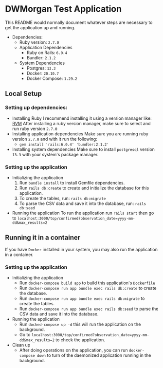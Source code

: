 # DWMorgan Test Application

This README would normally document whatever steps are necessary to get the
application up and running.

* Dependencies:
	* Ruby version: `2.7.0`
	* Application Dependencies
		* Ruby on Rails: `6.0.4`
		* Bundler: `2.1.2`
	* System Dependencies
		* Postgres: `13.3`
		* Docker: `20.10.7`
		* Docker Compose: `1.29.2`

## Local Setup
### Setting up dependencies:
* Installing Ruby
I recommend installing it using a version manager like: [RVM](https://rvm.io/rvm/install)
After installing a ruby version manager, make sure to select and run ruby version `2.7.0`
* Installing application dependencies
Make sure you are running ruby version `2.7.0` and with it run the following:
	* `gem install 'rails:6.0.4' 'bundler:2.1.2'`
* Installing system dependencies
Make sure to install `postgresql` version `13.3` with your system's package manager.

### Setting up the application
* Initializing the application
	1. Run `bundle install` to install Gemfile dependencies.
	2. Run `rails db:create` to create and initialize the database for this application.
	3. To create the tables, run: `rails db:migrate`
	4. To parse the CSV data and save it into the database, run: `rails db:seed`
* Running the application
To run the application run `rails start` then go to 
`localhost:3000/top/confirmed?observation_date=yyyy-mm-dd&max_results=2`

## Running it in a container
If you have `Docker` installed in your system, you may also run the application in a container.
### Setting up the application
* Initializing the application
	* Run `docker-compose build app` to build this application's `Dockerfile`
	* Run `docker-compose run app bundle exec rails db:create` to create the database.
	* Run `docker-compose run app bundle exec rails db:migrate` to create the tables.
	* Run `docker-compose run app bundle exec rails db:seed` to parse the CSV data and save it into the database.
* Running the application
	* Run `docked-compose up -d` this will run the application on the background.
	* Go to `localhost:3000/top/confirmed?observation_date=yyyy-mm-dd&max_results=2` to check the application.
* Clean up
	* After doing operations on the application, you can run `docker-compose down` to turn of the daemonized application running in the background.
